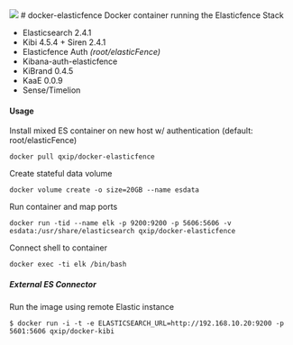 <img src="https://avatars3.githubusercontent.com/u/12463357?v=3" />
# docker-elasticfence
Docker container running the Elasticfence Stack

- Elasticsearch 2.4.1 
- Kibi 4.5.4 + Siren 2.4.1
- Elasticfence Auth _(root/elasticFence)_
- Kibana-auth-elasticfence
- KiBrand 0.4.5
- KaaE 0.0.9
- Sense/Timelion

#### Usage

Install mixed ES container on new host w/ authentication (default: root/elasticFence)
```
docker pull qxip/docker-elasticfence
```
Create stateful data volume
```
docker volume create -o size=20GB --name esdata
```
Run container and map ports
```
docker run -tid --name elk -p 9200:9200 -p 5606:5606 -v esdata:/usr/share/elasticsearch qxip/docker-elasticfence
```
Connect shell to container
```
docker exec -ti elk /bin/bash
```

##### External ES Connector

Run the image using remote Elastic instance
```
$ docker run -i -t -e ELASTICSEARCH_URL=http://192.168.10.20:9200 -p 5601:5606 qxip/docker-kibi
```

